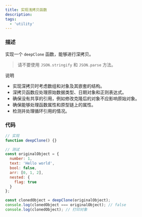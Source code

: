 ```yaml
---
title: 实现浅拷贝函数
description:
tags:
  - 'utility'
---
```


### 描述

实现一个 `deepClone` 函数，能够进行深拷贝。

> 请不要使用 `JSON.stringify` 和 `JSON.parse` 方法。

说明

- 实现深拷贝时考虑数组和对象及其嵌套的结构。
- 深拷贝函数应处理原始数据类型、日期对象和正则表达式。
- 确保没有共享的引用，例如修改克隆后的对象不应影响原始对象。
- 确保能够处理函数属性和原型链上的属性。
- 检测并处理循环引用的情况。

### 代码

```javascript
// 实现
function deepClone() {}

// 测试
const originalObject = {
  number: 1,
  text: 'Hello world',
  bool: false,
  arr: [0, 1, 2],
  nested: {
    flag: true
  }
};

const clonedObject = deepClone(originalObject);
console.log(clonedObject === originalObject); // false
console.log(clonedObject); // 打印对象
```
